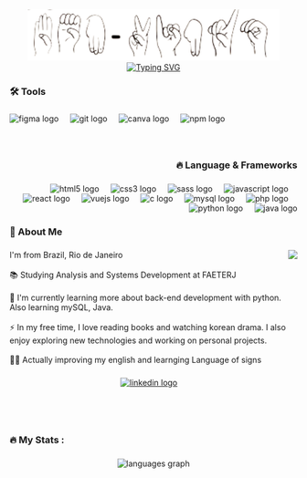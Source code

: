 <div align="center">
  <img height="90" src="./wellcome.png" title = "Bem-vindo" />
</div>

<div align="center">
<a href="https://git.io/typing-svg"><img src="https://readme-typing-svg.demolab.com?font=MonteCarlo&size=80&pause=100&color=BE320F&background=670C0900&center=true&vCenter=true&width=700&height=200&lines=Nathaly+Pereira;Front-end+Developer" alt="Typing SVG"></a>
</div>

###

<h3 align="left">🛠 Tools</h3>

###

<div align="left">
  <img src="https://cdn.jsdelivr.net/gh/devicons/devicon/icons/figma/figma-original.svg" height="40" alt="figma logo"  />
  <img width="12" />
  <img src="https://cdn.jsdelivr.net/gh/devicons/devicon/icons/git/git-original.svg" height="40" alt="git logo"  />
  <img width="12" />
  <img src="https://cdn.jsdelivr.net/gh/devicons/devicon/icons/canva/canva-original.svg" height="40" alt="canva logo"  />
  <img width="12" />
  <img src="https://cdn.jsdelivr.net/gh/devicons/devicon/icons/npm/npm-original-wordmark.svg" height="40" alt="npm logo"  />
</div>

###

<br clear="both">

<h3 align="right">🔥 Language & Frameworks</h3>

###

<div align="right">
  <img src="https://cdn.jsdelivr.net/gh/devicons/devicon/icons/html5/html5-original.svg" height="40" alt="html5 logo"  />
  <img width="12" />
  <img src="https://cdn.jsdelivr.net/gh/devicons/devicon/icons/css3/css3-original.svg" height="40" alt="css3 logo"  />
  <img width="12" />
  <img src="https://cdn.jsdelivr.net/gh/devicons/devicon/icons/sass/sass-original.svg" height="40" alt="sass logo"  />
  <img width="12" />
  <img src="https://cdn.jsdelivr.net/gh/devicons/devicon/icons/javascript/javascript-original.svg" height="40" alt="javascript logo"  />
  <img width="12" />
  <img src="https://cdn.jsdelivr.net/gh/devicons/devicon/icons/react/react-original.svg" height="40" alt="react logo"  />
  <img width="12" />
  <img src="https://cdn.jsdelivr.net/gh/devicons/devicon/icons/vuejs/vuejs-original.svg" height="40" alt="vuejs logo"  />
  <img width="12" />
  <img src="https://cdn.jsdelivr.net/gh/devicons/devicon/icons/c/c-original.svg" height="40" alt="c logo"  />
  <img width="12" />
  <img src="https://cdn.jsdelivr.net/gh/devicons/devicon/icons/mysql/mysql-original.svg" height="40" alt="mysql logo"  />
  <img width="12" />
  <img src="https://cdn.jsdelivr.net/gh/devicons/devicon/icons/php/php-original.svg" height="40" alt="php logo"  />
  <img width="12" />
  <img src="https://cdn.jsdelivr.net/gh/devicons/devicon/icons/python/python-original.svg" height="40" alt="python logo"  />
  <img width="12" />
  <img src="https://cdn.jsdelivr.net/gh/devicons/devicon/icons/java/java-original.svg" height="40" alt="java logo"  />
</div>

###

<h3 align="left">💖 About Me</h3>

###

<img align="right" height="300" src="https://i.pinimg.com/originals/ff/d9/b4/ffd9b46366e14141790a80d4922485bf.gif"  />

###

<p align="left">I'm from Brazil, Rio de Janeiro<br><br>📚 Studying Analysis and Systems Development at FAETERJ<br><br>🎈 I'm currently learning more about back-end development with python. Also learning mySQL, Java.<br><br>⚡ In my free time, I love reading books and watching korean drama. I also enjoy exploring new technologies and working on personal projects.<br><br>🤟🏼 Actually improving my english and learnging Language of signs</p>

###

<div align="center">
  <a href="https://www.linkedin.com/in/nathaly-pereira-376145202/" target="_blank">
    <img src="https://img.shields.io/static/v1?message=LinkedIn&logo=linkedin&label=&color=0077B5&logoColor=&labelColor=&style=for-the-badge" height="35" alt="linkedin logo"  />
  </a>
</div>

###

<br clear="both">

<h3 align="left">🔥   My Stats :</h3>

###

<div align="center">
  <img src="https://github-readme-stats.vercel.app/api/top-langs?username=metataly&locale=en&hide_title=false&layout=compact&card_width=320&langs_count=6&theme=kacho_ga&hide_border=false&order=2" height="180" alt="languages graph"  />
</div>

###
